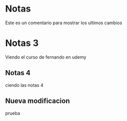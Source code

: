 # Notas

Este es un comentario para mostrar los ultimos cambios


# Notas 3
Viendo el curso de fernando en udemy
## Notas 4
ciendo las notas 4 

## Nueva modificacion
prueba
